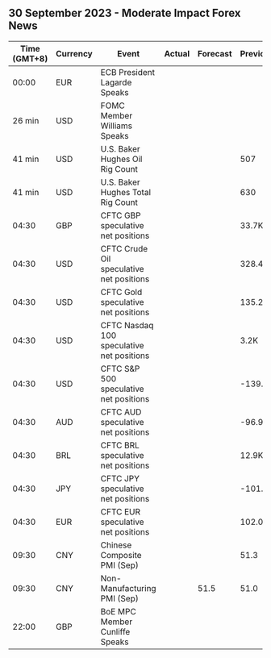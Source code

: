 ## 30 September 2023 - Moderate Impact Forex News

| Time (GMT+8) | Currency | Event | Actual | Forecast | Previous |
|------|----------|-------|--------|----------|----------|
| 00:00 | EUR | ECB President Lagarde Speaks |  |  |  |
| 26 min | USD | FOMC Member Williams Speaks |  |  |  |
| 41 min | USD | U.S. Baker Hughes Oil Rig Count |  |  | 507 |
| 41 min | USD | U.S. Baker Hughes Total Rig Count |  |  | 630 |
| 04:30 | GBP | CFTC GBP speculative net positions |  |  | 33.7K |
| 04:30 | USD | CFTC Crude Oil speculative net positions |  |  | 328.4K |
| 04:30 | USD | CFTC Gold speculative net positions |  |  | 135.2K |
| 04:30 | USD | CFTC Nasdaq 100 speculative net positions |  |  | 3.2K |
| 04:30 | USD | CFTC S&P 500 speculative net positions |  |  | -139.0K |
| 04:30 | AUD | CFTC AUD speculative net positions |  |  | -96.9K |
| 04:30 | BRL | CFTC BRL speculative net positions |  |  | 12.9K |
| 04:30 | JPY | CFTC JPY speculative net positions |  |  | -101.6K |
| 04:30 | EUR | CFTC EUR speculative net positions |  |  | 102.0K |
| 09:30 | CNY | Chinese Composite PMI (Sep) |  |  | 51.3 |
| 09:30 | CNY | Non-Manufacturing PMI (Sep) |  | 51.5 | 51.0 |
| 22:00 | GBP | BoE MPC Member Cunliffe Speaks |  |  |  |
